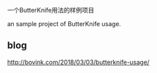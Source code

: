一个ButterKnife用法的样例项目

an sample project of ButterKnife usage.

## blog 

http://bovink.com/2018/03/03/butterknife-usage/
